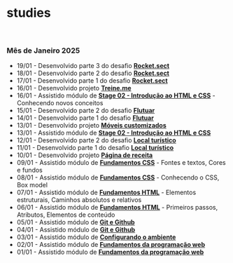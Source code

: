 # studies

<br>

### Mês de Janeiro 2025

- 19/01 - Desenvolvido parte 3 do desafio **[Rocket.sect](https://github.com/joaosillva/rocket-sect)**
- 18/01 - Desenvolvido parte 2 do desafio **[Rocket.sect](https://github.com/joaosillva/rocket-sect)**
- 17/01 - Desenvolvido parte 1 do desafio **[Rocket.sect](https://github.com/joaosillva/rocket-sect)**
- 16/01 - Desenvolvido projeto **[Treine.me](https://github.com/joaosillva/treine-me)**
- 16/01 - Assistido módulo de **[Stage 02 - Introdução ao HTML e CSS]()** - Conhecendo novos conceitos
- 15/01 - Desenvolvido parte 2 do desafio **[Flutuar](https://github.com/joaosillva/flutuar)**
- 14/01 - Desenvolvido parte 1 do desafio **[Flutuar](https://github.com/joaosillva/flutuar)**
- 13/01 - Desenvolvido projeto **[Móveis customizados](https://github.com/joaosillva/moveis-customizados)**
- 13/01 - Assistido módulo de **[Stage 02 - Introdução ao HTML e CSS]()** 
- 12/01 - Desenvolvido parte 2 do desafio **[Local turístico](https://github.com/joaosillva/local-turistico)**
- 11/01 - Desenvolvido parte 1 do desafio **[Local turístico](https://github.com/joaosillva/local-turistico)**
- 10/01 - Desenvolvido projeto **[Página de receita](https://github.com/joaosillva/pagina-de-receita)**
- 09/01 - Assistido módulo de **[Fundamentos CSS]()** - Fontes e textos, Cores e fundos 
- 08/01 - Assistido módulo de **[Fundamentos CSS]()** - Conhecendo o CSS, Box model 
- 07/01 - Assistido módulo de **[Fundamentos HTML]()** - Elementos estruturais, Caminhos absolutos e relativos
- 06/01 - Assistido módulo de **[Fundamentos HTML]()** - Primeiros passos, Atributos, Elementos de conteúdo
- 05/01 - Assistido módulo de **[Git e Github]()**
- 04/01 - Assistido módulo de **[Git e Github]()**
- 03/01 - Assistido módulo de **[Configurando o ambiente]()**
- 02/01 - Assistido módulo de **[Fundamentos da programação web]()**
- 01/01 - Assistido módulo de **[Fundamentos da programação web]()**
